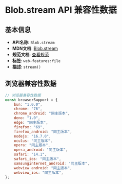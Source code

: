 # Blob.stream API 兼容性数据

## 基本信息

- **API名称**: `Blob.stream`
- **MDN文档**: [Blob.stream](https://developer.mozilla.org/docs/Web/API/Blob/stream)
- **规范文档**: [查看规范](https://w3c.github.io/FileAPI/#dom-blob-stream)
- **标签**: `web-features:file`
- **描述**: `stream()`

## 浏览器兼容性数据

```javascript
// 浏览器兼容性数据
const browserSupport = {
    bun: "1.0.0",
    chrome: "76",
    chrome_android: "同主版本",
    deno: "1.0",
    edge: "同主版本",
    firefox: "69",
    firefox_android: "同主版本",
    nodejs: "16.7.0",
    oculus: "同主版本",
    opera: "同主版本",
    opera_android: "同主版本",
    safari: "14.1",
    safari_ios: "同主版本",
    samsunginternet_android: "同主版本",
    webview_android: "同主版本",
    webview_ios: "同主版本",
};

```

